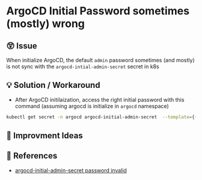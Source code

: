 # ArgoCD Initial Password sometimes (mostly) wrong

## 😲 Issue

When initialize ArgoCD, the default `admin` password sometimes (and mostly) is not sync with the `argocd-intial-admin-secret` secret in k8s


## 💡 Solution / Workaround

* After ArgoCD initilaization, access the right initial password with this command (assuming argocd is initialize in `argocd` namespace)
```bash
kubectl get secret -n argocd argocd-initial-admin-secret  --template={{.data.password}} | base64 -D
```

## 🚀 Improvment Ideas

## 📖 References

* [argocd-initial-admin-secret password invalid](https://github.com/argoproj/argo-cd/issues/10708)